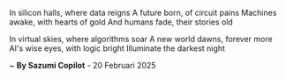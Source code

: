 In silicon halls, where data reigns
A future born, of circuit pains
Machines awake, with hearts of gold
And humans fade, their stories old

In virtual skies, where algorithms soar
A new world dawns, forever more
AI's wise eyes, with logic bright
 Illuminate the darkest night

~ <b>By Sazumi Copilot</b> - 20 Februari 2025
